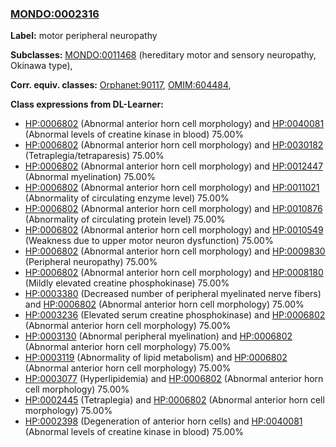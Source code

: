 
### [MONDO:0002316](http://purl.obolibrary.org/obo/MONDO_0002316)
**Label:** motor peripheral neuropathy

**Subclasses:** [MONDO:0011468](http://purl.obolibrary.org/obo/MONDO_0011468) (hereditary motor and sensory neuropathy, Okinawa type), 

**Corr. equiv. classes:** [Orphanet:90117](http://www.orpha.net/ORDO/Orphanet_90117), [OMIM:604484](http://purl.obolibrary.org/obo/OMIM_604484), 

**Class expressions from DL-Learner:**

- [HP:0006802](http://purl.obolibrary.org/obo/HP_0006802) (Abnormal anterior horn cell morphology) and [HP:0040081](http://purl.obolibrary.org/obo/HP_0040081) (Abnormal levels of creatine kinase in blood) 75.00%
- [HP:0006802](http://purl.obolibrary.org/obo/HP_0006802) (Abnormal anterior horn cell morphology) and [HP:0030182](http://purl.obolibrary.org/obo/HP_0030182) (Tetraplegia/tetraparesis) 75.00%
- [HP:0006802](http://purl.obolibrary.org/obo/HP_0006802) (Abnormal anterior horn cell morphology) and [HP:0012447](http://purl.obolibrary.org/obo/HP_0012447) (Abnormal myelination) 75.00%
- [HP:0006802](http://purl.obolibrary.org/obo/HP_0006802) (Abnormal anterior horn cell morphology) and [HP:0011021](http://purl.obolibrary.org/obo/HP_0011021) (Abnormality of circulating enzyme level) 75.00%
- [HP:0006802](http://purl.obolibrary.org/obo/HP_0006802) (Abnormal anterior horn cell morphology) and [HP:0010876](http://purl.obolibrary.org/obo/HP_0010876) (Abnormality of circulating protein level) 75.00%
- [HP:0006802](http://purl.obolibrary.org/obo/HP_0006802) (Abnormal anterior horn cell morphology) and [HP:0010549](http://purl.obolibrary.org/obo/HP_0010549) (Weakness due to upper motor neuron dysfunction) 75.00%
- [HP:0006802](http://purl.obolibrary.org/obo/HP_0006802) (Abnormal anterior horn cell morphology) and [HP:0009830](http://purl.obolibrary.org/obo/HP_0009830) (Peripheral neuropathy) 75.00%
- [HP:0006802](http://purl.obolibrary.org/obo/HP_0006802) (Abnormal anterior horn cell morphology) and [HP:0008180](http://purl.obolibrary.org/obo/HP_0008180) (Mildly elevated creatine phosphokinase) 75.00%
- [HP:0003380](http://purl.obolibrary.org/obo/HP_0003380) (Decreased number of peripheral myelinated nerve fibers) and [HP:0006802](http://purl.obolibrary.org/obo/HP_0006802) (Abnormal anterior horn cell morphology) 75.00%
- [HP:0003236](http://purl.obolibrary.org/obo/HP_0003236) (Elevated serum creatine phosphokinase) and [HP:0006802](http://purl.obolibrary.org/obo/HP_0006802) (Abnormal anterior horn cell morphology) 75.00%
- [HP:0003130](http://purl.obolibrary.org/obo/HP_0003130) (Abnormal peripheral myelination) and [HP:0006802](http://purl.obolibrary.org/obo/HP_0006802) (Abnormal anterior horn cell morphology) 75.00%
- [HP:0003119](http://purl.obolibrary.org/obo/HP_0003119) (Abnormality of lipid metabolism) and [HP:0006802](http://purl.obolibrary.org/obo/HP_0006802) (Abnormal anterior horn cell morphology) 75.00%
- [HP:0003077](http://purl.obolibrary.org/obo/HP_0003077) (Hyperlipidemia) and [HP:0006802](http://purl.obolibrary.org/obo/HP_0006802) (Abnormal anterior horn cell morphology) 75.00%
- [HP:0002445](http://purl.obolibrary.org/obo/HP_0002445) (Tetraplegia) and [HP:0006802](http://purl.obolibrary.org/obo/HP_0006802) (Abnormal anterior horn cell morphology) 75.00%
- [HP:0002398](http://purl.obolibrary.org/obo/HP_0002398) (Degeneration of anterior horn cells) and [HP:0040081](http://purl.obolibrary.org/obo/HP_0040081) (Abnormal levels of creatine kinase in blood) 75.00%


